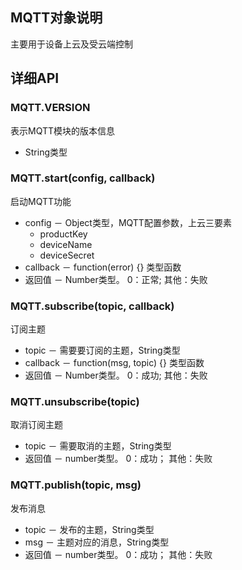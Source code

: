 ## MQTT对象说明 ##
主要用于设备上云及受云端控制

## 详细API ##

### MQTT.VERSION ###
表示MQTT模块的版本信息
  * String类型

### MQTT.start(config, callback) ###
启动MQTT功能
  * config － Object类型，MQTT配置参数，上云三要素
    * productKey
    * deviceName
    * deviceSecret
  * callback － function(error) {} 类型函数
  * 返回值 － Number类型。 0：正常; 其他：失败

### MQTT.subscribe(topic, callback) ###
订阅主题
  * topic － 需要要订阅的主题，String类型
  * callback － function(msg, topic) {} 类型函数
  * 返回值 － Number类型。 0：成功; 其他：失败

### MQTT.unsubscribe(topic) ###
取消订阅主题
  * topic － 需要取消的主题，String类型
  * 返回值 － number类型。 0：成功； 其他：失败

### MQTT.publish(topic, msg) ###
发布消息
  * topic － 发布的主题，String类型
  * msg － 主题对应的消息，String类型
  * 返回值 － number类型。 0：成功； 其他：失败
